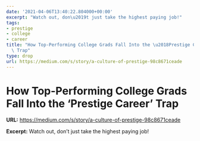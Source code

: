 ```yaml
---
date: '2021-04-06T13:40:22.804000+00:00'
excerpt: "Watch out, don\u2019t just take the highest paying job!"
tags:
- prestige
- college
- career
title: "How Top-Performing College Grads Fall Into the \u2018Prestige Career\u2019\
  \ Trap"
type: drop
url: https://medium.com/s/story/a-culture-of-prestige-98c8671ceade
---
```


# How Top-Performing College Grads Fall Into the ‘Prestige Career’ Trap

**URL:** https://medium.com/s/story/a-culture-of-prestige-98c8671ceade

**Excerpt:** Watch out, don’t just take the highest paying job!
